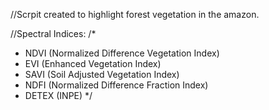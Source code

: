 //Scrpit created to highlight forest vegetation in the amazon.

//Spectral Indices:
/*
* NDVI (Normalized Difference Vegetation Index)
* EVI (Enhanced Vegetation Index)
* SAVI (Soil Adjusted Vegetation Index)
* NDFI (Normalized Difference Fraction Index)
* DETEX (INPE)
*/